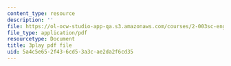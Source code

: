 ```yaml
---
content_type: resource
description: ''
file: https://ol-ocw-studio-app-qa.s3.amazonaws.com/courses/2-003sc-engineering-dynamics-fall-2011/5a4c5e652f436cd53a3cae2da2f6cd35_p9DHjoLS3GA.pdf
file_type: application/pdf
resourcetype: Document
title: 3play pdf file
uid: 5a4c5e65-2f43-6cd5-3a3c-ae2da2f6cd35
---
```

